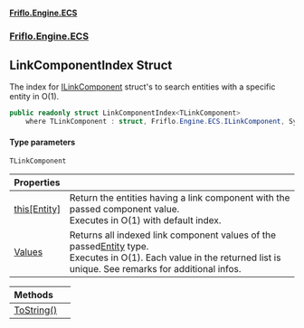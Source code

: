 #### [Friflo.Engine.ECS](index.md 'index')
### [Friflo.Engine.ECS](Friflo.Engine.ECS.md 'Friflo.Engine.ECS')

## LinkComponentIndex<TLinkComponent> Struct

The index for [ILinkComponent](ILinkComponent.md 'Friflo.Engine.ECS.ILinkComponent') struct's to search entities with a specific entity in O(1).

```csharp
public readonly struct LinkComponentIndex<TLinkComponent>
    where TLinkComponent : struct, Friflo.Engine.ECS.ILinkComponent, System.ValueType, System.ValueType
```
#### Type parameters

<a name='Friflo.Engine.ECS.LinkComponentIndex_TLinkComponent_.TLinkComponent'></a>

`TLinkComponent`

| Properties | |
| :--- | :--- |
| [this[Entity]](LinkComponentIndex_TLinkComponent_.this[Entity].md 'Friflo.Engine.ECS.LinkComponentIndex<TLinkComponent>.this[Friflo.Engine.ECS.Entity]') | Return the entities having a link component with the passed component value.<br/> Executes in O(1) with default index. |
| [Values](LinkComponentIndex_TLinkComponent_.Values.md 'Friflo.Engine.ECS.LinkComponentIndex<TLinkComponent>.Values') | Returns all indexed link component values of the passed[Entity](Entity.md 'Friflo.Engine.ECS.Entity') type.<br/> Executes in O(1). Each value in the returned list is unique. See remarks for additional infos. |

| Methods | |
| :--- | :--- |
| [ToString()](LinkComponentIndex_TLinkComponent_.ToString().md 'Friflo.Engine.ECS.LinkComponentIndex<TLinkComponent>.ToString()') | |
